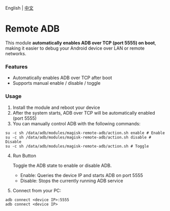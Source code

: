  English | [中文](./README_zh-CN.md) 

# Remote ADB

This module **automatically enables ADB over TCP (port 5555) on boot**, making it easier to debug your Android device over LAN or remote networks.

### Features
- Automatically enables ADB over TCP after boot
- Supports manual enable / disable / toggle

### Usage
1. Install the module and reboot your device
2. After the system starts, ADB over TCP will be automatically enabled (port 5555)
3. You can manually control ADB with the following commands:

```
su -c sh /data/adb/modules/magisk-remote-adb/action.sh enable # Enable
su -c sh /data/adb/modules/magisk-remote-adb/action.sh disable # Disable
su -c sh /data/adb/modules/magisk-remote-adb/action.sh # Toggle
```

4. Run Button

   Toggle the ADB state to enable or disable ADB.

   - Enable: Queries the device IP and starts ADB on port 5555
   - Disable: Stops the currently running ADB service

5. Connect from your PC:

```
adb connect <device IP>:5555
adb connect <device IP>
```
